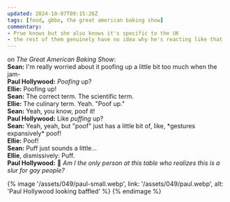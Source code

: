 ```yaml
---
updated: 2024-10-07T09:15:26Z
tags: [food, gbbo, the great american baking show]
commentary:
- Prue knows but she also knows it's specific to the UK
- the rest of them genuinely have no idea why he's reacting like that
---
```


on _The Great American Baking Show_:\
**Sean:** I'm really worried about it poofing up a little bit too much when the jam-\
**Paul Hollywood:** _Poofing_ up?\
**Ellie:** Poofing up!\
**Sean:** The correct term. The scientific term.\
**Ellie:** The culinary term. Yeah. "Poof up."\
**Sean:** Yeah, you know, poof it!\
**Paul Hollywood:** Like _puffing_ up?\
**Sean:** Yeah, yeah, but "poof" just has a little bit of, like, \*gestures expansively\* poof!\
**Ellie:** Poof!\
**Sean:** Puff just sounds a little...\
**Ellie**, dismissively: Puff.\
**Paul Hollywood:** 💭 *Am I the only person at this table who realizes this is a slur for gay people?*

{% image '/assets/049/paul-small.webp', link: '/assets/049/paul.webp', alt: 'Paul Hollywood looking baffled' %}
{% endimage %}
